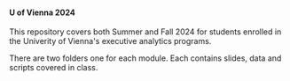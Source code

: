 #### U of Vienna 2024 

This repository covers both Summer and Fall 2024 for students enrolled in the Univerity of Vienna's executive analytics programs.

There are two folders one for each module.  Each contains slides, data and scripts covered in class.
